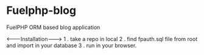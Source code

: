# Fuelphp-blog
FuelPHP ORM based blog application

<---Installation--->
1 . take a repo in local
2 . find fpauth.sql file from root and import in your database
3 . run in your browser.
